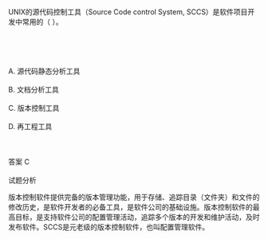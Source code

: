 <div class="detail lh2">UNIX的源代码控制工具（Source Code control System, SCCS）是软件项目开发中常用的（  ）。<p><br/></p><br/><br/>A. 源代码静态分析工具<br/><br/>B. 文档分析工具<br/><br/>C. 版本控制工具<br/><br/>D. 再工程工具<br/><br/><br/><br/>答案 C<br/><br/>试题分析<br/><p>版本控制软件提供完备的版本管理功能，用于存储、追踪目录（文件夹）和文件的修改历史，是软件开发者的必备工具，是软件公司的基础设施。版本控制软件的最高目标，是支持软件公司的配置管理活动，追踪多个版本的开发和维护活动，及时发布软件。SCCS是元老级的版本控制软件，也叫配置管理软件。</p><p><br/></p></div>